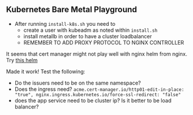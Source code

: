 ## Kubernetes Bare Metal Playground


- After running `install-k8s.sh` you need to
  - create a user with kubeadm as noted within `install.sh`
  - install metallb in order to have a cluster loadbalancer
  - REMEMBER TO ADD PROXY PROTOCOL TO NGINX CONTROLLER

It seems that cert manager might not play well with nginx helm from nginx. Try [this helm](https://kubernetes.github.io/ingress-nginx/)

Made it work! Test the following:

- Do the issuers need to be on the same namespace?
- Does the ingress need? `acme.cert-manager.io/http01-edit-in-place: "true", nginx.ingress.kubernetes.io/force-ssl-redirect: "false"`
- does the app service need to be cluster ip? Is it better to be load balancer?